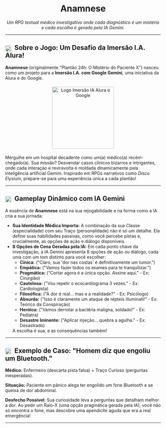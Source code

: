 <div style="text-align: center;">
    <h1>Anamnese</h1>
    <p><em>Um RPG textual médico investigativo onde cada diagnóstico é um mistério e cada escolha é gerada pela IA Gemini.</em></p>
</div>

<hr>

<h2><img src="https://www.google.com/s2/favicons?domain=alura.com.br&sz=32" alt="Ícone Alura" style="height:20px; vertical-align:middle; margin-right:5px;"> Sobre o Jogo: Um Desafio da Imersão I.A. Alura!</h2>
<p><strong>Anamnese</strong> (originalmente "Plantão 24h: O Mistério do Paciente X") nasceu como um projeto para a <strong>Imersão I.A. com Google Gemini</strong>, uma iniciativa da Alura e do Google.</p>

<p style="text-align: center; margin-top: 20px; margin-bottom: 20px;">
  <a href="https://www.alura.com.br/imersao-ia" target="_blank" rel="noopener noreferrer">
    <img src="https://www.alura.com.br/assets/img/imersoes/imersao-ia-google-gemini/logo.1715192575.png" width="200" alt="Logo Imersão IA Alura e Google" style="border:0;">
  </a>
</p>

<p>Mergulhe em um hospital decadente como um(a) médico(a) recém-chegado(a). Sua missão? Desvendar casos clínicos bizarros e intrigantes, onde cada interação e reviravolta é moldada dinamicamente pela inteligência artificial Gemini. Inspirado em RPGs narrativos como <em>Disco Elysium</em>, prepare-se para uma experiência única a cada plantão!</p>

<hr>

<h2><img src="https://www.google.com/s2/favicons?domain=google.com&sz=32" alt="Ícone Controle" style="height:20px; vertical-align:middle; margin-right:5px;"> Gameplay Dinâmico com IA Gemini</h2>
<p>A essência de <strong>Anamnese</strong> está na sua rejogabilidade e na forma como a IA cria a sua jornada:</p>
<ul>
    <li><strong>Sua Identidade Médica Importa:</strong> A combinação da sua Classe (especialidade) com seu Traço (personalidade) não é só um detalhe. Ela define suas habilidades passivas, como você percebe pistas e, crucialmente, as opções de ação e diálogo disponíveis.</li>
    <li><strong>8 Opções de Cena Geradas pela IA:</strong> Em cada ponto chave da investigação, a IA Gemini apresenta 8 opções de ação ou diálogo, cada uma com um tom distinto para você escolher:
        <ul>
            <li><strong>Cínica:</strong> ("Claro, sua 'dor nas costas' é definitivamente um tumor.")</li>
            <li><strong>Empática:</strong> ("Vamos fazer todos os exames para te tranquilizar.")</li>
            <li><strong>Pragmática:</strong> ("Cortar agora é a única opção. Assine aqui." - Ex: Cirurgião)</li>
            <li><strong>Cautelosa:</strong> ("Vou repetir o ecocardiograma 3 vezes." - Ex: Cardiologista)</li>
            <li><strong>Filosófica:</strong> ("A dor é real... mas e a realidade?" - Ex: Psicólogo)</li>
            <li><strong>Absurda:</strong> ("Isso é claramente um ataque de répteis illuminati!" - Ex: Teórico da Conspiração)</li>
            <li><strong>Heróica:</strong> ("Vamos derrotar a bactéria maligna, soldado!" - Ex: Pediatra)</li>
            <li><strong>Desastre Iminente:</strong> ("Aplicar injeção... quebra a agulha." - Ex: Desastrado)</li>
        </ul>
        A escolha é sua, e as consequências também!
    </li>
</ul>

<hr>

<h2><img src="https://www.google.com/s2/favicons?domain=google.com&sz=32" alt="Ícone Maleta Médica" style="height:20px; vertical-align:middle; margin-right:5px;"> Exemplo de Caso: "Homem diz que engoliu um Bluetooth."</h2>
<p><strong>Médico:</strong> Enfermeiro (descarta pista falsa) + Traço Curioso (perguntas inesperadas).</p>
<p><strong>Situação:</strong> Paciente em pânico alega ter engolido um fone Bluetooth e se queixa de dor abdominal.</p>
<p><strong>Desfecho Possível:</strong> Sua curiosidade leva a perguntas que detalham melhor a dor. Ao pedir um Raio-X (uma opção pragmática gerada pela IA), você não só encontra o fone, mas descobre uma apendicite aguda que era a real emergência!</p>

<hr>
